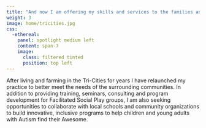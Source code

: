 ```yaml
---
title: "And now I am offering my skills and services to the families and communities of the Pacific Northwest"
weight: 3
image: home/tricities.jpg
css:
  -ethereal:
    panel: spotlight medium left
    content: span-7
    image:
      class: filtered tinted
      position: top left
---
```

After living and farming in the Tri-Cities for years I have relaunched my practice to better meet the needs of the surrounding communities. In addition to providing training, seminars, consulting and program development for Facilitated Social Play groups, I am also seeking opportunities to collaborate with local schools and community organizations to build innovative, inclusive programs to help children and young adults with Autism find their Awesome.
